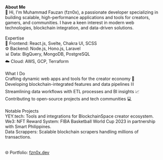 **About Me**\
👋 Hi, I'm Muhammad Fauzan (fzn0x), a passionate developer specializing in building scalable, high-performance applications and tools for creators, gamers, and communities. I have a keen interest in modern web technologies, blockchain integration, and data-driven solutions.\
\
Expertise\
🚀 Frontend: React.js, Svelte, Chakra UI, SCSS\
⚙️ Backend: Node.js, Hono.js, Laravel\
📊 Data: BigQuery, MongoDB, PostgreSQL\
☁️ Cloud: AWS, GCP, Terraform\
\
What I Do\
Crafting dynamic web apps and tools for the creator economy 🌟\
Developing blockchain-integrated features and data pipelines ⛓️\
Streamlining data workflows with ETL processes and BI insights 📈\
Contributing to open-source projects and tech communities 💻\
\
Notable Projects\
YEY.tech: Tools and integrations for BlockchainSpace creator ecosystem.\
We3: NFT Reward System: FIBA Basketball World Cup 2023 in partnership with Smart Philippines.\
Data Scrappers: Scalable blockchain scrapers handling millions of transactions.\
\
\
🌐 Portfolio: [fzn0x.dev](https://fzn0x.dev/)
